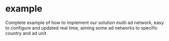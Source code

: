 example
=======

Complete example of how to implement our solution multi ad network, easy to configure and updated real time, aiming some ad networks to specific country and ad unit.
